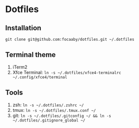 # Dotfiles

## Installation

`git clone git@github.com:focaaby/dotfiles.git ~/.dotfiles`

## Terminal theme

1. iTerm2
1. Xfce Terminal: `ln -s ~/.dotfiles/xfce4-terminalrc ~/.config/xfce4/terminal`

## Tools

1. zsh: `ln -s ~/.dotfiles/.zshrc ~/`
1. tmux: `ln -s ~/.dotfiles/.tmux.conf ~/`
1. git: `ln -s ~/.dotfiles/.gitconfig ~/ && ln -s ~/.dotfiles/.gitignore_global ~/`